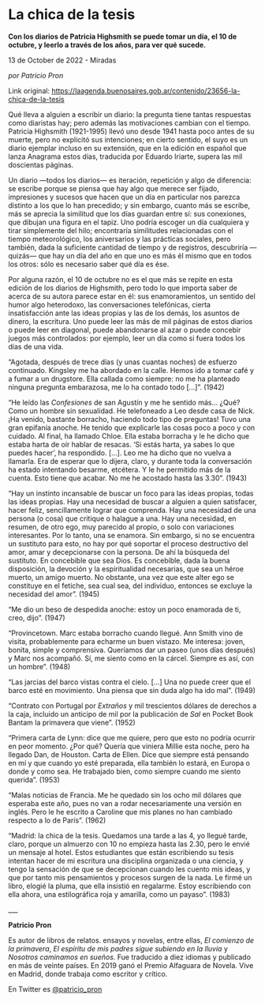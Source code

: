 # La chica de la tesis

**Con los diarios de Patricia Highsmith se puede tomar un día, el 10 de octubre, y leerlo a través de los años, para ver qué sucede.**

13 de October de 2022 - Miradas

_por Patricio Pron_

Link original: https://laagenda.buenosaires.gob.ar/contenido/23656-la-chica-de-la-tesis



Qué lleva a alguien a escribir un diario: la pregunta tiene tantas respuestas como diaristas hay; pero además las motivaciones cambian con el tiempo. Patricia Highsmith (1921-1995) llevó uno desde 1941 hasta poco antes de su muerte, pero no explicitó sus intenciones; en cierto sentido, el suyo es un diario ejemplar incluso en su extensión, que en la edición en español que lanza Anagrama estos días, traducida por Eduardo Iriarte, supera las mil doscientas páginas.




Un diario —todos los diarios— es iteración, repetición y algo de diferencia: se escribe porque se piensa que hay algo que merece ser fijado, impresiones y sucesos que hacen que un día en particular nos parezca distinto a los que lo han precedido; y sin embargo, cuanto más se escribe, más se aprecia la similitud que los días guardan entre sí: sus conexiones, que dibujan una figura en el tapiz. Uno podría escoger un día cualquiera y tirar simplemente del hilo; encontraría similitudes relacionadas con el tiempo meteorológico, los aniversarios y las prácticas sociales, pero también, dada la suficiente cantidad de tiempo y de registros, descubriría —quizás— que hay un día del año en que uno es más él mismo que en todos los otros: sólo es necesario saber qué día es ése.




Por alguna razón, el 10 de octubre no es el que más se repite en esta edición de los diarios de Highsmith, pero todo lo que importa saber de acerca de su autora parece estar en él: sus enamoramientos, un sentido del humor algo heterodoxo, las conversaciones telefónicas, cierta insatisfacción ante las ideas propias y las de los demás, los asuntos de dinero, la escritura. Uno puede leer las más de mil páginas de estos diarios o puede leer en diagonal, puede abandonarse al azar o puede concebir juegos más controlados: por ejemplo, leer un día como si fuera todos los días de una vida.




“Agotada, después de trece días (y unas cuantas noches) de esfuerzo continuado. Kingsley me ha abordado en la calle. Hemos ido a tomar café y a fumar a un drugstore. Ella callada como siempre: no me ha planteado ninguna pregunta embarazosa, me lo ha contado todo […]”. (1942)




“He leído las *Confesiones* de san Agustín y me he sentido más… ¿Qué? Como un hombre sin sexualidad. He telefoneado a Leo desde casa de Nick. ¡Ha venido, bastante borracho, haciendo todo tipo de preguntas! Tuvo una gran epifanía anoche. He tenido que explicarle las cosas poco a poco y con cuidado. Al final, ha llamado Chloe. Ella estaba borracha y le he dicho que estaba harta de oír hablar de resacas. ‘Si estás harta, ya sabes lo que puedes hacer’, ha respondido. […]. Leo me ha dicho que no vuelva a llamarla. Era de esperar que lo dijera, claro, y durante toda la conversación ha estado intentando besarme, etcétera. Y le he permitido más de la cuenta. Esto tiene que acabar. No me he acostado hasta las 3.30”. (1943)




“Hay un instinto incansable de buscar un foco para las ideas propias, todas las ideas propias. Hay una necesidad de buscar a alguien a quien satisfacer, hacer feliz, sencillamente lograr que comprenda. Hay una necesidad de una persona (o cosa) que critique o halague a una. Hay una necesidad, en resumen, de otro ego, muy parecido al propio, o solo con variaciones interesantes. Por lo tanto, una se enamora. Sin embargo, si no se encuentra un sustituto para esto, no hay por qué soportar el proceso destructivo del amor, amar y decepcionarse con la persona. De ahí la búsqueda del sustituto. En concebible que sea Dios. Es concebible, dada la buena disposición, la devoción y la espiritualidad necesarias, que sea un héroe muerto, un amigo muerto. No obstante, una vez que este alter ego se constituye en el fetiche, sea cual sea, del individuo, entonces se excluye la necesidad del amor”. (1945)




“Me dio un beso de despedida anoche: estoy un poco enamorada de ti, creo, dijo”. (1947)




“Provincetown. Marc estaba borracho cuando llegué. Ann Smith vino de visita, probablemente para echarme un buen vistazo. Me interesa: joven, bonita, simple y comprensiva. Queríamos dar un paseo (unos días después) y Marc nos acompañó. Sí, me siento como en la cárcel. Siempre es así, con un hombre”. (1948)




“Las jarcias del barco vistas contra el cielo. […] Una no puede creer que el barco esté en movimiento. Una piensa que sin duda algo ha ido mal”. (1949)




“Contrato con Portugal por *Extraños* y mil trescientos dólares de derechos a la caja, incluido un anticipo de mil por la publicación de *Sal* en Pocket Book Bantam la primavera que viene”. (1952)




“Primera carta de Lynn: dice que me quiere, pero que esto no podría ocurrir en peor momento. ¿Por qué? Quería que viniera Millie esta noche, pero ha llegado Dan, de Houston. Carta de Ellen. Dice que siempre está pensando en mí y que cuando yo esté preparada, ella también lo estará, en Europa o donde y como sea. He trabajado bien, como siempre cuando me siento querida”. (1953)




“Malas noticias de Francia. Me he quedado sin los ocho mil dólares que esperaba este año, pues no van a rodar necesariamente una versión en inglés. Pero le he escrito a Caroline que mis planes no han cambiado respecto a lo de París”. (1962)




“Madrid: la chica de la tesis. Quedamos una tarde a las 4, yo llegué tarde, claro, porque un almuerzo con 10 no empieza hasta las 2.30, pero le envié un mensaje al hotel. Estos estudiantes que están escribiendo su tesis intentan hacer de mi escritura una disciplina organizada o una ciencia, y tengo la sensación de que se decepcionan cuando les cuento mis ideas, y que por tanto mis pensamientos y procesos surgen de la nada. Le firmé un libro, elogié la pluma, que ella insistió en regalarme. Estoy escribiendo con ella ahora, una estilográfica roja y amarilla, como un payaso”. (1983)




\_\_\_




**Patricio Pron**




Es autor de libros de relatos. ensayos y novelas, entre ellas, *El comienzo de la primavera*, *El espíritu de mis padres sigue subiendo en la lluvia* y *Nosotros caminamos en sueños*. Fue traducido a diez idiomas y publicado en más de veinte países. En 2019 ganó el Premio Alfaguara de Novela. Vive en Madrid, donde trabaja como escritor y crítico.




En Twitter es [@patricio\_pron](https://twitter.com/patricio_pron)



